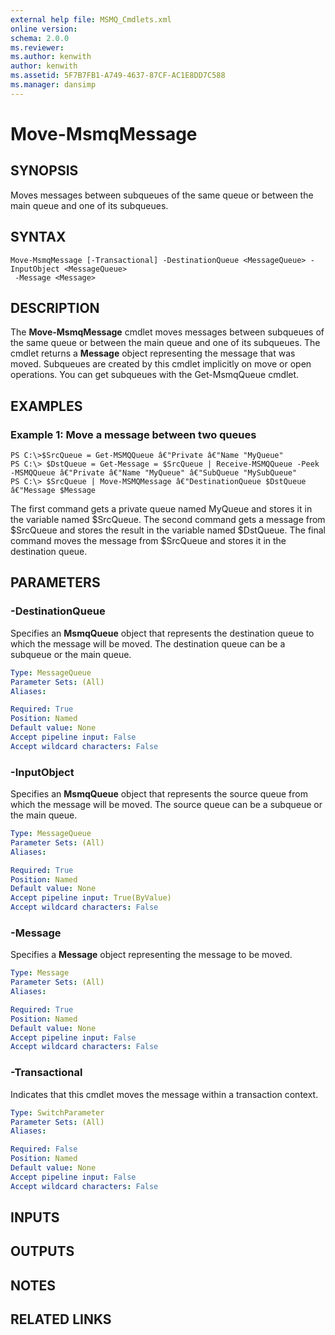 ```yaml
---
external help file: MSMQ_Cmdlets.xml
online version: 
schema: 2.0.0
ms.reviewer:
ms.author: kenwith
author: kenwith
ms.assetid: 5F7B7FB1-A749-4637-87CF-AC1E8DD7C588
ms.manager: dansimp
---
```


# Move-MsmqMessage

## SYNOPSIS
Moves messages between subqueues of the same queue or between the main queue and one of its subqueues.

## SYNTAX

```
Move-MsmqMessage [-Transactional] -DestinationQueue <MessageQueue> -InputObject <MessageQueue>
 -Message <Message>
```

## DESCRIPTION
The **Move-MsmqMessage** cmdlet moves messages between subqueues of the same queue or between the main queue and one of its subqueues.
The cmdlet returns a **Message** object representing the message that was moved.
Subqueues are created by this cmdlet implicitly on move or open operations.
You can get subqueues with the Get-MsmqQueue cmdlet.

## EXAMPLES

### Example 1: Move a message between two queues
```
PS C:\>$SrcQueue = Get-MSMQQueue â€"Private â€"Name "MyQueue" 
PS C:\> $DstQueue = Get-Message = $SrcQueue | Receive-MSMQQueue -Peek -MSMQQueue â€"Private â€"Name "MyQueue" â€"SubQueue "MySubQueue"
PS C:\> $SrcQueue | Move-MSMQMessage â€"DestinationQueue $DstQueue â€"Message $Message
```

The first command gets a private queue named MyQueue and stores it in the variable named $SrcQueue.
The second command gets a message from $SrcQueue and stores the result in the variable named $DstQueue.
The final command moves the message from $SrcQueue and stores it in the destination queue.

## PARAMETERS

### -DestinationQueue
Specifies an **MsmqQueue** object that represents the destination queue to which the message will be moved.
The destination queue can be a subqueue or the main queue.

```yaml
Type: MessageQueue
Parameter Sets: (All)
Aliases: 

Required: True
Position: Named
Default value: None
Accept pipeline input: False
Accept wildcard characters: False
```

### -InputObject
Specifies an **MsmqQueue** object that represents the source queue from which the message will be moved.
The source queue can be a subqueue or the main queue.

```yaml
Type: MessageQueue
Parameter Sets: (All)
Aliases: 

Required: True
Position: Named
Default value: None
Accept pipeline input: True(ByValue)
Accept wildcard characters: False
```

### -Message
Specifies a **Message** object representing the message to be moved.

```yaml
Type: Message
Parameter Sets: (All)
Aliases: 

Required: True
Position: Named
Default value: None
Accept pipeline input: False
Accept wildcard characters: False
```

### -Transactional
Indicates that this cmdlet moves the message within a transaction context.

```yaml
Type: SwitchParameter
Parameter Sets: (All)
Aliases: 

Required: False
Position: Named
Default value: None
Accept pipeline input: False
Accept wildcard characters: False
```

## INPUTS

## OUTPUTS

## NOTES

## RELATED LINKS

